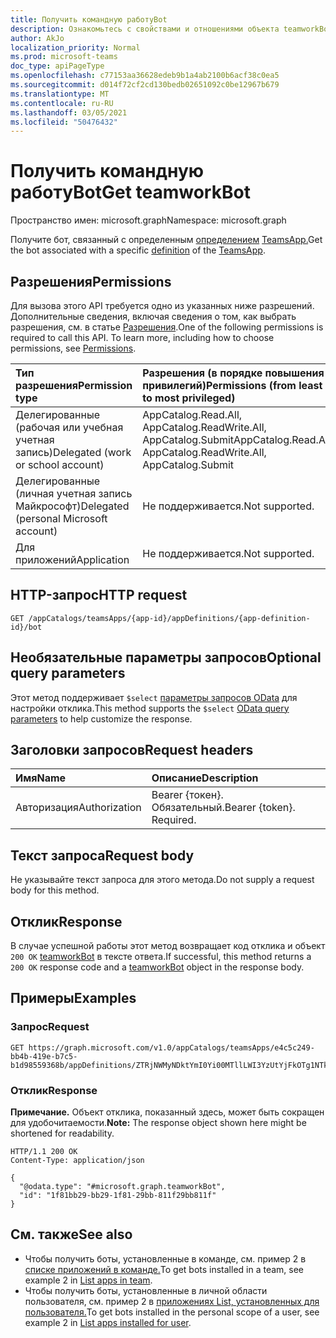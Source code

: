 ```yaml
---
title: Получить командную работуBot
description: Ознакомьтесь с свойствами и отношениями объекта teamworkBot.
author: AkJo
localization_priority: Normal
ms.prod: microsoft-teams
doc_type: apiPageType
ms.openlocfilehash: c77153aa36628edeb9b1a4ab2100b6acf38c0ea5
ms.sourcegitcommit: d014f72cf2cd130bedb02651092c0be12967b679
ms.translationtype: MT
ms.contentlocale: ru-RU
ms.lasthandoff: 03/05/2021
ms.locfileid: "50476432"
---
```

# <a name="get-teamworkbot"></a><span data-ttu-id="86285-103">Получить командную работуBot</span><span class="sxs-lookup"><span data-stu-id="86285-103">Get teamworkBot</span></span>

<span data-ttu-id="86285-104">Пространство имен: microsoft.graph</span><span class="sxs-lookup"><span data-stu-id="86285-104">Namespace: microsoft.graph</span></span>

<span data-ttu-id="86285-105">Получите бот, связанный с определенным [определением](../resources/teamsappdefinition.md) [TeamsApp.](../resources/teamsapp.md)</span><span class="sxs-lookup"><span data-stu-id="86285-105">Get the bot associated with a specific [definition](../resources/teamsappdefinition.md) of the  [TeamsApp](../resources/teamsapp.md).</span></span>

## <a name="permissions"></a><span data-ttu-id="86285-106">Разрешения</span><span class="sxs-lookup"><span data-stu-id="86285-106">Permissions</span></span>
<span data-ttu-id="86285-p101">Для вызова этого API требуется одно из указанных ниже разрешений. Дополнительные сведения, включая сведения о том, как выбрать разрешения, см. в статье [Разрешения](/graph/permissions-reference).</span><span class="sxs-lookup"><span data-stu-id="86285-p101">One of the following permissions is required to call this API. To learn more, including how to choose permissions, see [Permissions](/graph/permissions-reference).</span></span>

|<span data-ttu-id="86285-109">Тип разрешения</span><span class="sxs-lookup"><span data-stu-id="86285-109">Permission type</span></span>|<span data-ttu-id="86285-110">Разрешения (в порядке повышения привилегий)</span><span class="sxs-lookup"><span data-stu-id="86285-110">Permissions (from least to most privileged)</span></span>|
|:---|:---|
|<span data-ttu-id="86285-111">Делегированные (рабочая или учебная учетная запись)</span><span class="sxs-lookup"><span data-stu-id="86285-111">Delegated (work or school account)</span></span>| <span data-ttu-id="86285-112">AppCatalog.Read.All, AppCatalog.ReadWrite.All, AppCatalog.Submit</span><span class="sxs-lookup"><span data-stu-id="86285-112">AppCatalog.Read.All, AppCatalog.ReadWrite.All, AppCatalog.Submit</span></span> |
|<span data-ttu-id="86285-113">Делегированные (личная учетная запись Майкрософт)</span><span class="sxs-lookup"><span data-stu-id="86285-113">Delegated (personal Microsoft account)</span></span>| <span data-ttu-id="86285-114">Не поддерживается.</span><span class="sxs-lookup"><span data-stu-id="86285-114">Not supported.</span></span> |
|<span data-ttu-id="86285-115">Для приложений</span><span class="sxs-lookup"><span data-stu-id="86285-115">Application</span></span>| <span data-ttu-id="86285-116">Не поддерживается.</span><span class="sxs-lookup"><span data-stu-id="86285-116">Not supported.</span></span>|

## <a name="http-request"></a><span data-ttu-id="86285-117">HTTP-запрос</span><span class="sxs-lookup"><span data-stu-id="86285-117">HTTP request</span></span>

<!-- {
  "blockType": "ignored"
}
-->
``` http
GET /appCatalogs/teamsApps/{app-id}/appDefinitions/{app-definition-id}/bot
```

## <a name="optional-query-parameters"></a><span data-ttu-id="86285-118">Необязательные параметры запросов</span><span class="sxs-lookup"><span data-stu-id="86285-118">Optional query parameters</span></span>
<span data-ttu-id="86285-119">Этот метод поддерживает `$select` [параметры запросов OData](/graph/query-parameter) для настройки отклика.</span><span class="sxs-lookup"><span data-stu-id="86285-119">This method supports the `$select` [OData query parameters](/graph/query-parameter) to help customize the response.</span></span>

## <a name="request-headers"></a><span data-ttu-id="86285-120">Заголовки запросов</span><span class="sxs-lookup"><span data-stu-id="86285-120">Request headers</span></span>
|<span data-ttu-id="86285-121">Имя</span><span class="sxs-lookup"><span data-stu-id="86285-121">Name</span></span>|<span data-ttu-id="86285-122">Описание</span><span class="sxs-lookup"><span data-stu-id="86285-122">Description</span></span>|
|:---|:---|
|<span data-ttu-id="86285-123">Авторизация</span><span class="sxs-lookup"><span data-stu-id="86285-123">Authorization</span></span>|<span data-ttu-id="86285-p102">Bearer {токен}. Обязательный.</span><span class="sxs-lookup"><span data-stu-id="86285-p102">Bearer {token}. Required.</span></span>|

## <a name="request-body"></a><span data-ttu-id="86285-126">Текст запроса</span><span class="sxs-lookup"><span data-stu-id="86285-126">Request body</span></span>
<span data-ttu-id="86285-127">Не указывайте текст запроса для этого метода.</span><span class="sxs-lookup"><span data-stu-id="86285-127">Do not supply a request body for this method.</span></span>

## <a name="response"></a><span data-ttu-id="86285-128">Отклик</span><span class="sxs-lookup"><span data-stu-id="86285-128">Response</span></span>

<span data-ttu-id="86285-129">В случае успешной работы этот метод возвращает код отклика и объект `200 OK` [teamworkBot](../resources/teamworkbot.md) в тексте ответа.</span><span class="sxs-lookup"><span data-stu-id="86285-129">If successful, this method returns a `200 OK` response code and a [teamworkBot](../resources/teamworkbot.md) object in the response body.</span></span>

## <a name="examples"></a><span data-ttu-id="86285-130">Примеры</span><span class="sxs-lookup"><span data-stu-id="86285-130">Examples</span></span>

### <a name="request"></a><span data-ttu-id="86285-131">Запрос</span><span class="sxs-lookup"><span data-stu-id="86285-131">Request</span></span>

<!-- {
  "blockType": "request",
  "name": "get_teamworkbot"
}
-->
``` http
GET https://graph.microsoft.com/v1.0/appCatalogs/teamsApps/e4c5c249-bb4b-419e-b7c5-b1d98559368b/appDefinitions/ZTRjNWMyNDktYmI0Yi00MTllLWI3YzUtYjFkOTg1NTkzNjhiIyMyLjAuMSMjUHVibGlzaGVk/bot
```

### <a name="response"></a><span data-ttu-id="86285-132">Отклик</span><span class="sxs-lookup"><span data-stu-id="86285-132">Response</span></span>
<span data-ttu-id="86285-133">**Примечание.** Объект отклика, показанный здесь, может быть сокращен для удобочитаемости.</span><span class="sxs-lookup"><span data-stu-id="86285-133">**Note:** The response object shown here might be shortened for readability.</span></span>
<!-- {
  "blockType": "response",
  "truncated": true,
  "@odata.type": "microsoft.graph.teamworkBot"
}
-->
``` http
HTTP/1.1 200 OK
Content-Type: application/json

{
  "@odata.type": "#microsoft.graph.teamworkBot",
  "id": "1f81bb29-bb29-1f81-29bb-811f29bb811f"
}
```
## <a name="see-also"></a><span data-ttu-id="86285-134">См. также</span><span class="sxs-lookup"><span data-stu-id="86285-134">See also</span></span>

- <span data-ttu-id="86285-135">Чтобы получить боты, установленные в команде, см. пример 2 в [списке приложений в команде.](team-list-installedapps.md)</span><span class="sxs-lookup"><span data-stu-id="86285-135">To get bots installed in a team, see example 2 in [List apps in team](team-list-installedapps.md).</span></span> <!-- - To get bots installed in a chat, see example 2 in [List apps in chat](chat-list-installedapps.md). -->
- <span data-ttu-id="86285-136">Чтобы получить боты, установленные в личной области пользователя, см. пример 2 в [приложениях List, установленных для пользователя.](userteamwork-list-installedapps.md)</span><span class="sxs-lookup"><span data-stu-id="86285-136">To get bots installed in the personal scope of a user, see example 2 in [List apps installed for user](userteamwork-list-installedapps.md).</span></span>


